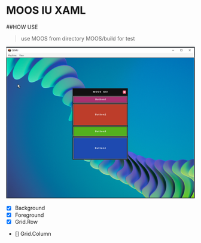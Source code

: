 # MOOS IU XAML

##HOW USE
>use MOOS from directory MOOS/build for test

![Main](images/screen1.png)

- [x] Background
- [x] Foreground
- [x] Grid.Row
- [] Grid.Column

